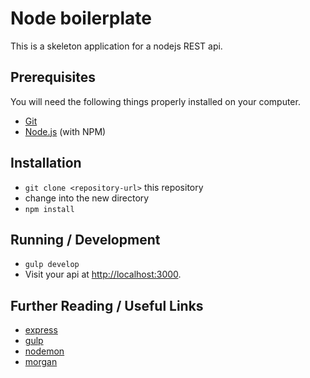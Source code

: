 # Node boilerplate

This is a skeleton application for a nodejs REST api.

## Prerequisites

You will need the following things properly installed on your computer.

* [Git](http://git-scm.com/)
* [Node.js](http://nodejs.org/) (with NPM)

## Installation

* `git clone <repository-url>` this repository
* change into the new directory
* `npm install`

## Running / Development

* `gulp develop`
* Visit your api at [http://localhost:3000](http://localhost:3000).

## Further Reading / Useful Links

* [express](http://expressjs.com//)
* [gulp](http://gulpjs.com/)
* [nodemon](http://nodemon.io/)
* [morgan](https://github.com/expressjs/morgan)